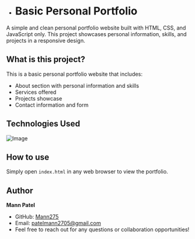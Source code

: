 - # Basic Personal Portfolio

A simple and clean personal portfolio website built with HTML, CSS, and JavaScript only. This project showcases personal information, skills, and projects in a responsive design.

## What is this project?

This is a basic personal portfolio website that includes:
- About section with personal information and skills
- Services offered
- Projects showcase
- Contact information and form

## Technologies Used

![Image](https://github.com/user-attachments/assets/777af73a-9540-47ca-9311-1e2e558c1e5d)

## How to use

Simply open `index.html` in any web browser to view the portfolio.

## Author

**Mann Patel**
- GitHub: [Mann275](https://github.com/Mann275)
- Email: patelmann2705@gmail.com
- Feel free to reach out for any questions or collaboration opportunities!
